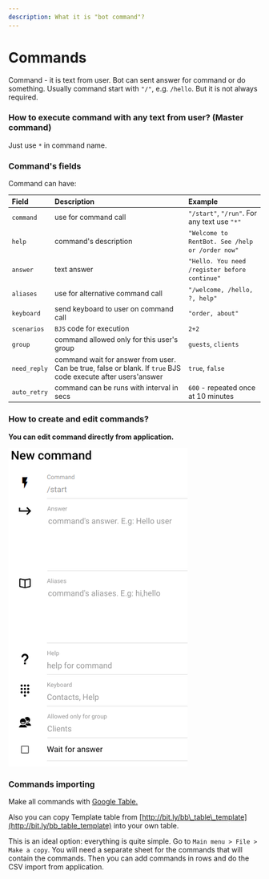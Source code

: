 ```yaml
---
description: What it is "bot command"?
---
```


# Commands

Command - it is text from user. Bot can sent answer for command or do something. Usually command start with `"/"`, e.g. `/hello`. But it is not always required.

### How to execute command with any text from user? \(Master command\)

Just use `*` in command name. 



### Command's fields

Command can have:

| Field | Description | Example |
| :--- | :--- | :--- |
| `command` | use for command call | `"/start"`, `"/run"`. For any text use `"*"` |
| `help` | command's description | `"Welcome to RentBot. See /help or /order now"` |
| `answer` | text answer | `"Hello. You need /register before continue"` |
| `aliases` | use for alternative command call | `"/welcome, /hello, ?, help"` |
| `keyboard` | send keyboard to user on command call | `"order, about"` |
| `scenarios` | `BJS` code for execution | `2+2` |
| `group` | command allowed only for this user's group | `guests`, `clients` |
| `need_reply` | command wait for answer from user. Can be true, false or blank. If `true` BJS code execute after users'answer | `true`, `false` |
| `auto_retry` | command can be runs with interval in secs | `600` - repeated once at 10 minutes |

### How to create and edit commands?

**You can edit command directly from application.**

![Screen from App for command creation](../.gitbook/assets/image%20%288%29.png)

### Commands importing

Make all commands with [Google Table. ](https://help.bots.business/create-bot-from-google-table)

Also you can copy Template table from [http://bit.ly/bb\_table\_template](http://bit.ly/bb_table_template) into your own table. 

This is an ideal option: everything is quite simple. Go to `Main menu > File > Make a copy`. You will need a separate sheet for the commands that will contain the commands. Then you can add commands in rows and do the CSV import from application.





### 



